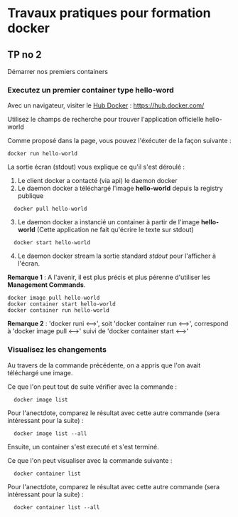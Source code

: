 # Travaux pratiques pour formation docker

## TP no 2
Démarrer nos premiers containers

### Executez un premier container type hello-word

Avec un navigateur, visiter le [Hub Docker](https://hub.docker.com/) : https://hub.docker.com/

Utilisez le champs de recherche pour trouver l'application officielle hello-world

Comme proposé dans la page, vous pouvez l'éxécuter de la façon suivante :

```
docker run hello-world
```


La sortie écran (stdout) vous explique ce qu'il s'est déroulé :
 1. Le client docker a contacté (via api) le daemon docker
 2. Le daemon docker a téléchargé l'image **hello-world** depuis la registry publique
   ```
     docker pull hello-world
   ```
 3. Le daemon docker a instancié un container à partir de l'image **hello-world**  (Cette application ne fait qu'écrire le texte sur stdout)
   ```
     docker start hello-world
   ```
 4. Le daemon docker stream la sortie standard *stdout* pour l'afficher à l'écran.

**Remarque 1** : A l'avenir, il est plus précis et plus pérenne d'utiliser les **Management Commands**. 
```
docker image pull hello-world
docker container start hello-world
docker container run hello-world
```

**Remarque 2** : 'docker runi <-->', soit 'docker container run <-->', correspond à 'docker image pull <-->' suivi de 'docker container start <-->'


### Visualisez les changements

Au travers de la commande précédente, on a appris que l'on avait téléchargé une image.

Ce que l'on peut tout de suite vérifier avec la commande :
   ```
     docker image list
   ```

Pour l'anectdote, comparez le résultat avec cette autre commande (sera intéressant pour la suite) :

   ```
     docker image list --all
   ```
 
Ensuite, un container s'est executé et s'est terminé.

Ce que l'on peut visualiser avec la commande suivante :
   ```
     docker container list
   ```

Pour l'anectdote, comparez le résultat avec cette autre commande (sera intéressant pour la suite) :

   ```
     docker container list --all
   ```




